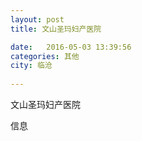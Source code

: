```yaml
--- 
layout: post 
title: 文山圣玛妇产医院

date:   2016-05-03 13:39:56 
categories: 其他  
city: 临沧
  
--- 
```

   
文山圣玛妇产医院

信息

